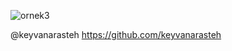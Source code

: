 ![ornek3](https://github.com/Batuhangokbudak/app_sample/assets/120169258/4703993f-62f6-48dd-a41e-150eb7ca0cf8)

@keyvanarasteh
https://github.com/keyvanarasteh
